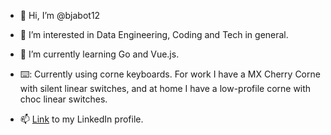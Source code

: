 - 👋 Hi, I’m @bjabot12
- 👀 I’m interested in Data Engineering, Coding and Tech in general.
- 🌱 I’m currently learning Go and Vue.js.

- ⌨️: Currently using corne keyboards. For work I have a MX Cherry Corne with silent linear switches, and at home I have a low-profile corne with choc linear switches.

- 📫 [Link](https://www.linkedin.com/in/bjarte-botnevik-336a7317b/) to my LinkedIn profile.

<!---
bjabot12/bjabot12 is a ✨ special ✨ repository because its `README.md` (this file) appears on your GitHub profile.
You can click the Preview link to take a look at your changes.
--->
